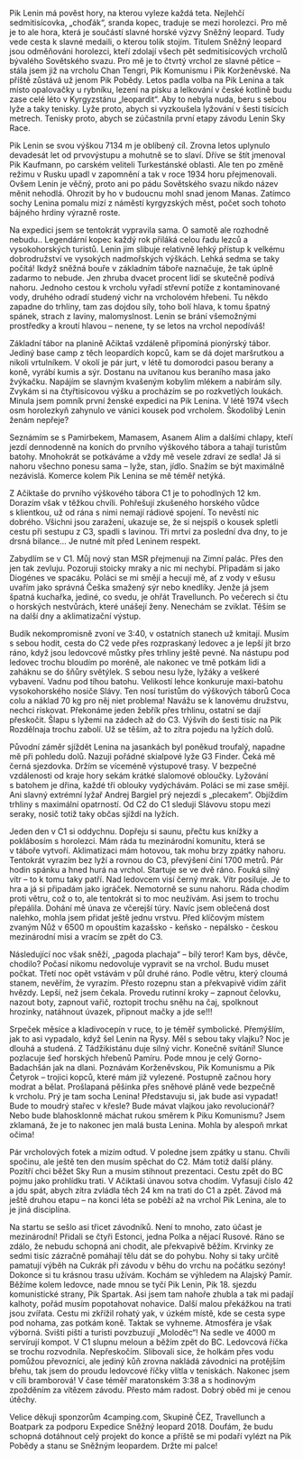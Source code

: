 Pik Lenin má pověst hory, na kterou vyleze každá teta. Nejlehčí sedmitisícovka, „choďák“, sranda kopec, traduje se mezi horolezci. Pro mě je to ale hora, která je součástí slavné horské výzvy Sněžný leopard. Tudy vede cesta k slavné medaili, o kterou tolik stojím. Titulem Sněžný leopard jsou odměňováni horolezci, kteří zdolají všech pět sedmitisícových vrcholů bývalého Sovětského svazu. Pro mě je to čtvrtý vrchol ze slavné pětice – stála jsem již na vrcholu Chan Tengri, Pik Komunismu i Pik Korženěvské. Na příště zůstává už jenom Pik Pobědy. Letos padla volba na Pik Lenina a tak místo opalovačky u rybníku, lezení na písku a lelkování v české kotlině budu zase celé léto v Kyrgyzstánu „leopardit“. Aby to nebyla nuda, beru s sebou lyže a taky tenisky. Lyže proto, abych si vyzkoušela lyžování v šesti tisících metrech. Tenisky proto, abych se zúčastnila první etapy závodu Lenin Sky Race. 

Pik Lenin se svou výškou 7134 m je oblíbený cíl. Zrovna letos uplynulo devadesát let od prvovýstupu a mohutně se to slaví. Dříve se štít jmenoval Pik Kaufmann, po carském veliteli Turkestánské oblasti. Ale ten po změně režimu v Rusku upadl v zapomnění a tak v roce 1934 horu přejmenovali. Ovšem Lenin je věčný, proto ani po pádu Sovětského svazu nikdo název měnit nehodlá. Ohrozit by ho v budoucnu mohl snad jenom Manas. Zatímco sochy Lenina pomalu mizí z náměstí kyrgyzských měst, počet soch tohoto bájného hrdiny výrazně roste. 

Na expedici jsem se tentokrát vypravila sama. O samotě ale rozhodně nebudu.. Legendární kopec každý rok přiláká celou řadu lezců a vysokohorských turistů. Lenin jim slibuje relativně lehký přístup k velkému dobrodružství ve vysokých nadmořských výškách. Lehká sedma se taky počítá! Ikdyž sněžná bouře v základním táboře naznačuje, že tak úplně zadarmo to nebude. Jen zhruba dvacet procent lidí se skutečně podívá nahoru. Jednoho cestou k vrcholu vyřadí střevní potíže z kontaminované vody, druhého odradí studený vichr na vrcholovém hřebeni. Tu někdo zapadne do trhliny, tam zas dojdou síly, toho bolí hlava, k tomu špatný spánek, strach z laviny, malomyslnost. Lenin se brání všemožnými prostředky a kroutí hlavou – nenene, ty se letos na vrchol nepodíváš! 

Základní tábor na planině Ačiktaš vzdáleně připomíná pionýrský tábor. Jediný base camp z těch leopardích kopců, kam se dá dojet maršrutkou a nikoli vrtulníkem. V okolí je pár jurt, v létě tu domorodci pasou berany a koně, vyrábí kumis a sýr. Dostanu na uvítanou kus beraního masa jako žvýkačku. Napájím se slavným kvašeným kobylím mlékem a nabírám síly. Zvykám si na čtyřtisícovou výšku a procházím se po rozkvetlých loukách. Minula jsem pomník první ženské expedici na Pik Lenina. V létě 1974 všech osm horolezkyň zahynulo ve vánici kousek pod vrcholem. Škodolibý Lenin ženám nepřeje? 

Seznámím se s Pamirbekem, Mamasem, Asanem Alim a dalšími chlapy, kteří jezdí dennodenně na koních do prvního výškového tábora a tahají turistům batohy. Mnohokrát se potkáváme a vždy mě vesele zdraví ze sedla! Já si nahoru všechno ponesu sama – lyže, stan, jídlo. Snažím se být maximálně nezávislá. Komerce kolem Pik Lenina se mě téměř netýká. 

Z Ačiktaše do prvního výškového tábora C1 je to pohodlných 12 km. Dorazím však v těžkou chvíli. Pohřešují zkušeného horského vůdce s klientkou, už od rána s nimi nemají rádiové spojení. To nevěstí nic dobrého. Všichni jsou zaražení, ukazuje se, že si nejspíš o kousek spletli cestu při sestupu z C3, spadli s lavinou. Tři mrtví za poslední dva dny, to je drsná bilance… Je nutné mít před Leninem respekt. 

Zabydlím se v C1. Můj nový stan MSR přejmenuji na Zimní palác. Přes den jen tak zevluju. Pozoruji stoicky mraky a nic mi nechybí. Připadám si jako Diogénes ve spacáku. Poláci se mi smějí a hecují mě, ať z vody v ešusu uvařím jako správná Češka smažený sýr nebo knedlíky. Jenže já jsem špatná kuchařka, jediné, co svedu, je ohřát Travellunch. Po večerech si čtu o horských nestvůrách, které unášejí ženy. Nenechám se zviklat. Těším se na další dny a aklimatizační výstup. 

Budík nekompromisně zvoní ve 3:40, v ostatních stanech už kmitají. Musím s sebou hodit, cesta do C2 vede přes rozpraskaný ledovec a je lepší jít brzo ráno, když jsou ledovcové můstky přes trhliny ještě pevné. Na nástupu pod ledovec trochu bloudím po moréně, ale nakonec ve tmě potkám lidi a zaháknu se do šňůry světýlek. S sebou nesu lyže, lyžáky a veškeré vybavení. Vadnu pod tíhou batohu. Velikostí lehce konkuruje maxi-batohu vysokohorského nosiče Slávy. Ten nosí turistům do výškových táborů Coca colu a náklad 70 kg pro něj niet problema! Navážu se k lanovému družstvu, nechci riskovat. Překonáme jeden žebřík přes trhlinu, ostatní se dají přeskočit. Šlapu s lyžemi na zádech až do C3. Výšvih do šesti tisíc na Pik Rozdělnaja trochu zabolí. Už se těším, až to zítra pojedu na lyžích dolů. 

Původní záměr sjíždět Lenina na jasankách byl poněkud troufalý, napadne mě při pohledu dolů. Nazuji pořádné skialpové lyže G3 Finder. Čeká mě černá sjezdovka. Držím se víceméně výstupové trasy. V bezpečné vzdálenosti od kraje hory sekám krátké slalomové obloučky. Lyžování s batohem je dřina, každé tři oblouky vydýchávám. Poláci se mi zase smějí. Ani slavný extrémní lyžař Andrej Bargiel prý nejezdí s „plecakem“. Objíždím trhliny s maximální opatrností. Od C2 do C1 sleduji Slávovu stopu mezi seraky, nosič totiž taky občas sjíždí na lyžích.

Jeden den v C1 si oddychnu. Dopřeju si saunu, přečtu kus knížky a poklábosím s horolezci. Mám ráda tu mezinárodní komunitu, která se v táboře vytvoří. Aklimatizaci mám hotovou, tak mohu brzy zpátky nahoru. Tentokrát vyrazím bez lyží a rovnou do C3, převýšení činí 1700 metrů. Pár hodin spánku a hned hurá na vrchol. Startuje se ve dvě ráno. Fouká silný vítr – to k tomu taky patří. Nad ledovcem visí černý mrak. Vítr posiluje. Je to hra a já si připadám jako igráček. Nemotorně se sunu nahoru. Ráda chodím proti větru, což o to, ale tentokrát si to moc neužívám. Asi jsem to trochu přepálila. Dohání mě únava ze včerejší túry. Navíc jsem oblečená dost nalehko, mohla jsem přidat ještě jednu vrstvu. Před klíčovým místem zvaným Nůž v 6500 m opouštím kazašsko - keňsko - nepálsko - českou mezinárodní misi a vracím se zpět do C3. 

Následující noc však sněží, „pagoda plachaja“ – bílý teror! Kam bys, děvče, chodilo? Počasí nikomu nedovoluje vypravit se na vrchol. Budu muset počkat. Třetí noc opět vstávám v půl druhé ráno. Podle větru, který cloumá stanem, nevěřím, že vyrazím. Přesto rozepnu stan a překvapivě vidím zářit hvězdy. Lepší, než jsem čekala. Provedu rutinní kroky – zapnout čelovku, nazout boty, zapnout vařič, roztopit trochu sněhu na čaj, spolknout hrozinky, natáhnout úvazek, připnout mačky a jde se!!!

Srpeček měsíce a kladivocepín v ruce, to je téměř symbolické. Přemýšlím, jak to asi vypadalo, když šel Lenin na Rysy. Měl s sebou taky vlajku? Noc je dlouhá a studená. Z Tádžikistánu duje silný vichr. Konečně svítání! Slunce pozlacuje šeď horských hřebenů Pamíru. Pode mnou je celý Gorno-Badachšán jak na dlani. Poznávám Korženěvskou, Pik Komunismu a Pik Četyrok – trojici kopců, které mám již vylezené. Postupně začnou hory modrat a bělat. Prošlapaná pěšinka přes sněhové pláně vede bezpečně k vrcholu. Prý je tam socha Lenina! Představuju si, jak bude asi vypadat! Bude to moudrý stařec v křesle? Bude mávat vlajkou jako revolucionář? Nebo bude blahosklonně máchat rukou směrem k Piku Komunismu? Jsem zklamaná, že je to nakonec jen malá busta Lenina. Mohla by alespoň mrkat očima! 

Pár vrcholových fotek a mizím odtud. V poledne jsem zpátky u stanu. Chvíli spočinu, ale ještě ten den musím spěchat do C2. Mám totiž další plány. Pozítří chci běžet Sky Run a musím stihnout prezentaci. Cestu zpět do BC pojmu jako prohlídku trati. V Ačiktaši únavou sotva chodím. Vyfasuji číslo 42 a jdu spát, abych zítra zvládla těch 24 km na trati do C1 a zpět. Závod má ještě druhou etapu – na konci léta se poběží až na vrchol Pik Lenina, ale to je jiná disciplína. 

Na startu se sešlo asi třicet závodníků. Není to mnoho, zato účast je mezinárodní! Přidali se čtyři Estonci, jedna Polka a nějací Rusové. Ráno se zdálo, že nebudu schopná ani chodit, ale překvapivě běžím. Krvinky ze sedmi tisíc zázračně pomáhají tělu dát se do pohybu. Nohy si taky určitě pamatují výběh na Cukrák při závodu v běhu do vrchu na počátku sezóny! Dokonce si tu krásnou trasu užívám. Kochám se výhledem na Alajský Pamír. Běžíme kolem ledovce, nade mnou se tyčí Pik Lenin, Pik 18. sjezdu komunistické strany, Pik Spartak. Asi jsem tam nahoře zhubla a tak mi padají kalhoty, pořád musím popotahovat nohavice. Další malou překážkou na trati jsou zvířata. Cestu mi zkřížil rohatý yak, v úzkém místě, kde se cesta sype pod nohama, zas potkám koně. Taktak se vyhneme. Atmosféra je však výborná. Svišti piští a turisti povzbuzují „Moloděc“! Na sedle ve 4000 m servírují kompot. V C1 slupnu meloun a běžím zpět do BC. Ledovcová říčka se trochu rozvodnila. Nepřeskočím. Slibovali sice, že holkám přes vodu pomůžou převozníci, ale jediný kůň zrovna nakládá závodnici na protějším břehu, tak jsem do proudu ledovcové říčky vlítla v teniskách. Nakonec jsem v cíli bramborová! V čase téměř maratonském 3:38  a s hodinovým zpožděním za vítězem závodu. Přesto mám radost. Dobrý oběd mi je cenou útěchy. 

Velice děkuji sponzorům 4camping.com, Skupině ČEZ, Travellunch a Boatpark za podporu Expedice Sněžný leopard 2018. Doufám, že budu schopná dotáhnout celý projekt do konce a příště se mi podaří vylézt na Pik Pobědy a stanu se Sněžným leopardem. Držte mi palce!